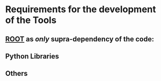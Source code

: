 # Requirements for the development of the Tools

## [ROOT](http://root.cern.ch/) as _only_ supra-dependency of the code:


## Python Libraries


## Others
